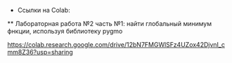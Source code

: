 * Ссылки на Colab:

** Лабораторная работа №2 часть №1: найти глобальный минимум фнкции, используя библиотеку pygmo

https://colab.research.google.com/drive/12bN7FMGWlSFz4UZox42DjvnI_cmm8Z36?usp=sharing
